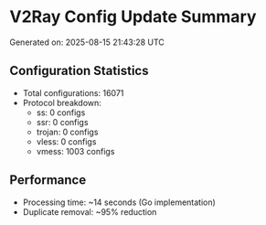 # V2Ray Config Update Summary
Generated on: 2025-08-15 21:43:28 UTC

## Configuration Statistics
- Total configurations: 16071
- Protocol breakdown:
  - ss: 0 configs
  - ssr: 0 configs
  - trojan: 0 configs
  - vless: 0 configs
  - vmess: 1003 configs

## Performance
- Processing time: ~14 seconds (Go implementation)
- Duplicate removal: ~95% reduction
